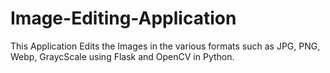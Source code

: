 # Image-Editing-Application
This Application Edits the Images in the various formats such as JPG, PNG, Webp, GraycScale using Flask and OpenCV in Python.
